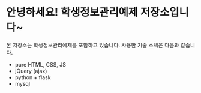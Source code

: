 # 안녕하세요! 학생정보관리예제 저장소입니다~
본 저장소는 학생정보관리예제를 포함하고 있습니다. 
사용한 기술 스택은 다음과 같습니다.
- pure HTML, CSS, JS
- jQuery (ajax)
- python + flask
- mysql
